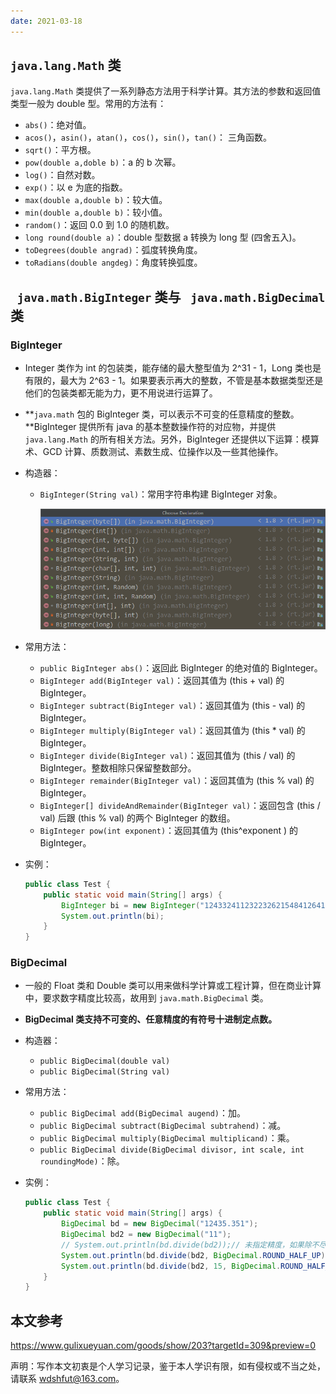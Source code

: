 ```yaml
---
date: 2021-03-18
---
```


## `java.lang.Math` 类

`java.lang.Math` 类提供了一系列静态方法用于科学计算。其方法的参数和返回值类型一般为 double 型。常用的方法有：

- `abs()`：绝对值。
- `acos()`，`asin()`，`atan()`，`cos()`，`sin()`，`tan()`： 三角函数。
- `sqrt()`：平方根。
- `pow(double a,doble b)`：a 的 b 次幂。
- `log()`：自然对数。
- `exp()`：以 e 为底的指数。
- `max(double a,double b)`：较大值。
- `min(double a,double b)`：较小值。
- `random()`：返回 0.0 到 1.0 的随机数。
- `long round(double a)`：double 型数据 a 转换为 long 型 (四舍五入)。
- `toDegrees(double angrad)`：弧度转换角度。
- `toRadians(double angdeg)`：角度转换弧度。

## ` java.math.BigInteger` 类与 ` java.math.BigDecimal` 类

### BigInteger

- Integer 类作为 int 的包装类，能存储的最大整型值为 2^31 - 1，Long 类也是有限的，最大为 2^63 - 1。如果要表示再大的整数，不管是基本数据类型还是他们的包装类都无能为力，更不用说进行运算了。

- **`java.math` 包的 BigInteger 类，可以表示不可变的任意精度的整数。**BigInteger 提供所有 java 的基本整数操作符的对应物，并提供 `java.lang.Math` 的所有相关方法。另外，BigInteger 还提供以下运算：模算术、GCD 计算、质数测试、素数生成、位操作以及一些其他操作。

- 构造器：

  - `BigInteger(String val)`：常用字符串构建 BigInteger 对象。

    <img src="java-math/image-20210318132333919.png" alt="image-20210318132333919" style="zoom: 80%;" />

- 常用方法：

  - `public BigInteger abs()`：返回此 BigInteger 的绝对值的 BigInteger。
  - `BigInteger add(BigInteger val)`：返回其值为 (this + val) 的 BigInteger。
  - `BigInteger subtract(BigInteger val)`：返回其值为 (this - val) 的 BigInteger。
  - `BigInteger multiply(BigInteger val)`：返回其值为 (this * val) 的 BigInteger。
  - `BigInteger divide(BigInteger val)`：返回其值为 (this / val) 的 BigInteger。整数相除只保留整数部分。
  - `BigInteger remainder(BigInteger val)`：返回其值为 (this % val) 的 BigInteger。
  - `BigInteger[] divideAndRemainder(BigInteger val)`：返回包含 (this / val) 后跟 (this % val) 的两个 BigInteger 的数组。
  - `BigInteger pow(int exponent)`：返回其值为 (this^exponent ) 的 BigInteger。

- 实例：

  ```java
  public class Test {
      public static void main(String[] args) {
          BigInteger bi = new BigInteger("12433241123223262154841264166142223");
          System.out.println(bi);
      }
  }
  ```

### BigDecimal

- 一般的 Float 类和 Double 类可以用来做科学计算或工程计算，但在商业计算中，要求数字精度比较高，故用到 `java.math.BigDecimal` 类。

- **BigDecimal 类支持不可变的、任意精度的有符号十进制定点数。**

- 构造器：

  - `public BigDecimal(double val)`
  - `public BigDecimal(String val)`

- 常用方法：

  - `public BigDecimal add(BigDecimal augend)`：加。
  - `public BigDecimal subtract(BigDecimal subtrahend)`：减。
  - `public BigDecimal multiply(BigDecimal multiplicand)`：乘。
  - `public BigDecimal divide(BigDecimal divisor, int scale, int roundingMode)`：除。

- 实例：

  ```java
  public class Test {
      public static void main(String[] args) {
          BigDecimal bd = new BigDecimal("12435.351");
          BigDecimal bd2 = new BigDecimal("11");
          // System.out.println(bd.divide(bd2));// 未指定精度，如果除不尽，会报错
          System.out.println(bd.divide(bd2, BigDecimal.ROUND_HALF_UP));// 四舍五入
          System.out.println(bd.divide(bd2, 15, BigDecimal.ROUND_HALF_UP));// 保留15位小数
      }
  }
  ```

## 本文参考

https://www.gulixueyuan.com/goods/show/203?targetId=309&preview=0

声明：写作本文初衷是个人学习记录，鉴于本人学识有限，如有侵权或不当之处，请联系 [wdshfut@163.com](mailto:wdshfut@163.com)。

